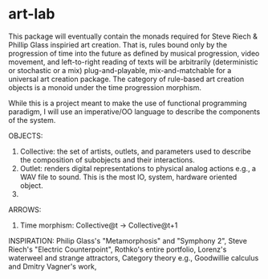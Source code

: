 # art-lab

This package will eventually contain the monads required for
    Steve Riech & Phillip Glass inspiried art creation.
    That is, rules bound only by the progression of time
    into the future as defined by musical progression,
    video movement, and left-to-right reading of texts will
    be arbitrarily (deterministic or stochastic or a mix)
    plug-and-playable, mix-and-matchable for a universal
    art creation package. The category of rule-based
    art creation objects is a monoid under the time
    progression morphism.

While this is a project meant to make the use of functional
    programming paradigm, I will use an imperative/OO
    language to describe the components of the system.

OBJECTS:
1. Collective: the set of artists, outlets, and parameters
    used to describe the composition of subobjects and their
    interactions.
2. Outlet: renders digital representations to physical
    analog actions e.g., a WAV file to sound. This is
    the most IO, system, hardware oriented object.
3. 

ARROWS:
1. Time morphism: Collective@t -> Collective@t+1

INSPIRATION:
Philip Glass's "Metamorphosis" and "Symphony 2",
Steve Riech's "Electric Counterpoint",
Rothko's entire portfolio,
Lorenz's waterweel and strange attractors,
Category theory e.g., Goodwillie calculus and
    Dmitry Vagner's work,

